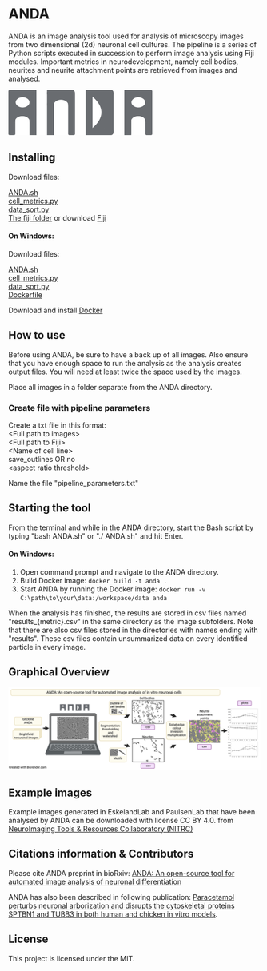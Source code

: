 # ANDA

ANDA is an image analysis tool used for analysis of microscopy images from two dimensional (2d) neuronal cell cultures. The pipeline is a series of Python scripts executed in succession to perform image analysis using Fiji modules. Important metrics in neurodevelopment, namely cell bodies, neurites and neurite attachment points are retrieved from images and analysed.

![image](https://github.com/EskelandLab/ANDA/blob/main/anda_logo.png "ANDA")


## Installing

Download files:

[ANDA.sh](https://github.com/EskelandLab/ANDA/blob/main/ANDA.sh)  
[cell_metrics.py](https://github.com/EskelandLab/ANDA/blob/main/cell_metrics.py)  
[data_sort.py](https://github.com/EskelandLab/ANDA/blob/main/data_sort.py)  
[The fiji folder](https://github.com/EskelandLab/ANDA/tree/main/fiji) or download [Fiji](https://imagej.net/software/fiji/downloads)

#### On Windows:

Download files:

[ANDA.sh](https://github.com/EskelandLab/ANDA/blob/main/ANDA.sh)  
[cell_metrics.py](https://github.com/EskelandLab/ANDA/blob/main/cell_metrics.py)  
[data_sort.py](https://github.com/EskelandLab/ANDA/blob/main/data_sort.py)  
[Dockerfile](https://github.com/EskelandLab/ANDA/blob/main/Dockerfile)

Download and install [Docker](https://www.docker.com)

## How to use

Before using ANDA, be sure to have a back up of all images. Also ensure that you have enough space to run the analysis as the analysis creates output files. You will need at least twice the space used by the images.

Place all images in a folder separate from the ANDA directory.

### Create file with pipeline parameters
Create a txt file in this format:  
\<Full path to images>  
\<Full path to Fiji>  
\<Name of cell line>  
save_outlines OR no  
\<aspect ratio threshold>  

Name the file "pipeline_parameters.txt"
## Starting the tool

From the terminal and while in the ANDA directory, start the Bash script by typing "bash ANDA.sh" or "./ ANDA.sh" and hit Enter.

#### On Windows:

1. Open command prompt and navigate to the ANDA directory.
2. Build Docker image: `docker build -t anda .`
3. Start ANDA by running the Docker image: `docker run -v C:\path\to\your\data:/workspace/data anda`

When the analysis has finished, the results are stored in csv files named "results_{metric}.csv" in the same directory as the image subfolders.
Note that there are also csv files stored in the directories with names ending with "results". These csv files contain unsummarized data on every identified particle in every image.

## Graphical Overview

![image](https://github.com/EskelandLab/ANDA/blob/main/ANDA.jpg)

## Example images
Example images generated in EskelandLab and PaulsenLab that have been analysed by ANDA can be downloaded with license CC BY 4.0. from [NeuroImaging Tools & Resources Collaboratory (NITRC)](https://www.nitrc.org/projects/anda_neuronal/)

## Citations information & Contributors
Please cite ANDA preprint in bioRxiv: 
[ANDA: An open-source tool for automated image analysis of neuronal differentiation](https://www.biorxiv.org/content/10.1101/2023.04.27.538564v1) 


ANDA has also been described in following publication: 
[Paracetamol perturbs neuronal arborization and disrupts the cytoskeletal proteins SPTBN1 and TUBB3 in both human and chicken in vitro models](https://doi.org/10.1016/j.taap.2022.116130).


## License
This project is licensed under the MIT.
